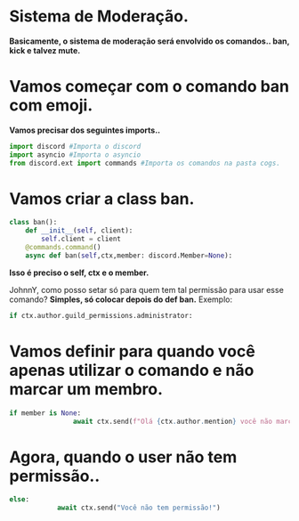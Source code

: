  # Sistema de Moderação.
 
 **Basicamente, o sistema de moderação será envolvido os comandos.. ban, kick e talvez mute.**

# Vamos começar com o comando ban com emoji.

 **Vamos precisar dos seguintes imports..**

```Python
import discord #Importa o discord
import asyncio #Importa o asyncio
from discord.ext import commands #Importa os comandos na pasta cogs.
```
# Vamos criar a class ban.

```Python
class ban():
    def __init__(self, client):
        self.client = client
    @commands.command()
    async def ban(self,ctx,member: discord.Member=None):
```
**Isso é preciso o self, ctx e o member.**

JohnnY, como posso setar só para quem tem tal permissão para usar esse comando?
**Simples, só colocar depois do def ban.**
Exemplo:
```Python
if ctx.author.guild_permissions.administrator:
```

# Vamos definir para quando você apenas utilizar o comando e não marcar um membro.

```Python
if member is None:
                await ctx.send(f"Olá {ctx.author.mention} você não marcou um user para banir")
```

# Agora, quando o user não tem permissão..

```Python
else:
            await ctx.send("Você não tem permissão!")
```

